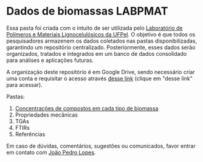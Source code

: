 # Dados de biomassas LABPMAT
Essa pasta foi criada com o intuito de ser utilizada pelo [Laboratório de Polímeros e Materiais Lignocelulósicos da UFPel](https://wp.ufpel.edu.br/lapol/).
O objetivo é que todos os pesquisadores armazenem os dados coletados nas pastas disponibilizadas, garantindo um repositório centralizado. Posteriormente, esses dados serão organizados, tratados e integrados em um banco de dados consolidado para análises e aplicações futuras.

A organização deste repositório é em Google Drive, sendo necessário criar uma conta e requisitar o acesso através [desse link](https://drive.google.com/drive/folders/1dBpYEx9owOjAEs5luCbXkVsG30MwvGpS?usp=sharing) (clique em "desse link" para acessar).


Pastas:
1. [Concentrações de compostos em cada tipo de biomassa](https://docs.google.com/document/d/18ZYDprJxTevOZJ0zc4tIUeS5lyUQBKgpKGMFlRFbZT0/edit?usp=sharing)
2. Propriedades mecânicas
3. TGAs
4. FTIRs
5. Referências

Em caso de dúvidas, comentários, sugestões ou comunicados, favor entrar em contato com [João Pedro Lopes](https://flow.page/jplopes).
